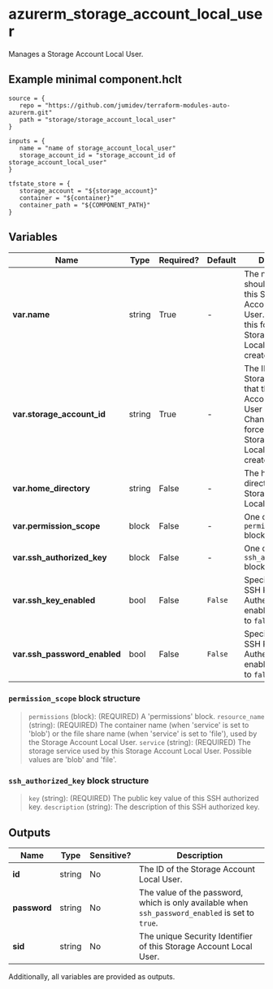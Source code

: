 # azurerm_storage_account_local_user

Manages a Storage Account Local User.

## Example minimal component.hclt

```hcl
source = {
   repo = "https://github.com/jumidev/terraform-modules-auto-azurerm.git" 
   path = "storage/storage_account_local_user" 
}

inputs = {
   name = "name of storage_account_local_user" 
   storage_account_id = "storage_account_id of storage_account_local_user" 
}

tfstate_store = {
   storage_account = "${storage_account}" 
   container = "${container}" 
   container_path = "${COMPONENT_PATH}" 
}

```

## Variables

| Name | Type | Required? |  Default  |  Description |
| ---- | ---- | --------- |  ----------- | ----------- |
| **var.name** | string | True | -  |  The name which should be used for this Storage Account Local User. Changing this forces a new Storage Account Local User to be created. | 
| **var.storage_account_id** | string | True | -  |  The ID of the Storage Account that this Storage Account Local User resides in. Changing this forces a new Storage Account Local User to be created. | 
| **var.home_directory** | string | False | -  |  The home directory of the Storage Account Local User. | 
| **var.permission_scope** | block | False | -  |  One or more `permission_scope` blocks. | 
| **var.ssh_authorized_key** | block | False | -  |  One or more `ssh_authorized_key` blocks. | 
| **var.ssh_key_enabled** | bool | False | `False`  |  Specifies whether SSH Key Authentication is enabled. Defaults to `false`. | 
| **var.ssh_password_enabled** | bool | False | `False`  |  Specifies whether SSH Password Authentication is enabled. Defaults to `false`. | 

### `permission_scope` block structure

> `permissions` (block): (REQUIRED) A 'permissions' block.
> `resource_name` (string): (REQUIRED) The container name (when 'service' is set to 'blob') or the file share name (when 'service' is set to 'file'), used by the Storage Account Local User.
> `service` (string): (REQUIRED) The storage service used by this Storage Account Local User. Possible values are 'blob' and 'file'.

### `ssh_authorized_key` block structure

> `key` (string): (REQUIRED) The public key value of this SSH authorized key.
> `description` (string): The description of this SSH authorized key.



## Outputs

| Name | Type | Sensitive? | Description |
| ---- | ---- | --------- | --------- |
| **id** | string | No  | The ID of the Storage Account Local User. | 
| **password** | string | No  | The value of the password, which is only available when `ssh_password_enabled` is set to `true`. | 
| **sid** | string | No  | The unique Security Identifier of this Storage Account Local User. | 

Additionally, all variables are provided as outputs.
